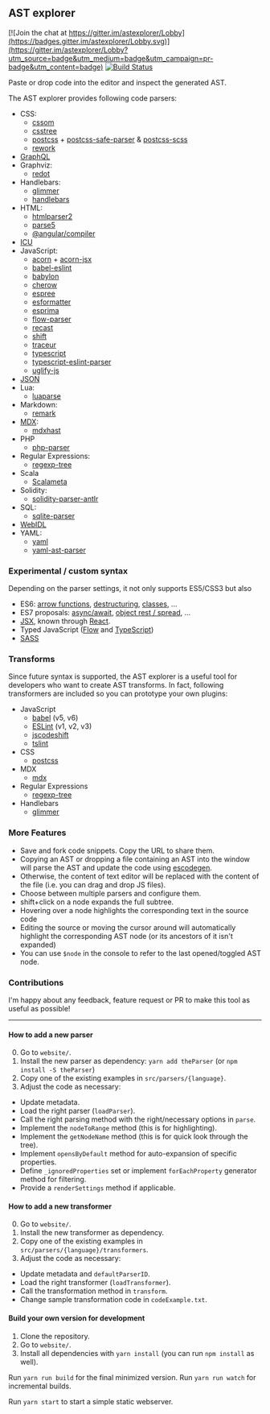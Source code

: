 ## AST explorer

[![Join the chat at https://gitter.im/astexplorer/Lobby](https://badges.gitter.im/astexplorer/Lobby.svg)](https://gitter.im/astexplorer/Lobby?utm_source=badge&utm_medium=badge&utm_campaign=pr-badge&utm_content=badge)
[![Build Status](https://travis-ci.org/fkling/astexplorer.svg?branch=master)](https://travis-ci.org/fkling/astexplorer)

Paste or drop code into the editor and inspect the generated AST.

The AST explorer provides following code parsers:

- CSS:
  - [cssom][]
  - [csstree][]
  - [postcss][] + [postcss-safe-parser][] & [postcss-scss][]
  - [rework][]
- [GraphQL][]
- Graphviz:
  - [redot][]
- Handlebars:
  - [glimmer][]
  - [handlebars][]
- HTML:
  - [htmlparser2][]
  - [parse5][]
  - [@angular/compiler][]
- [ICU][]
- JavaScript:
  - [acorn][] + [acorn-jsx][]
  - [babel-eslint][]
  - [babylon][]
  - [cherow][]
  - [espree][]
  - [esformatter][]
  - [esprima][]
  - [flow-parser][]
  - [recast][]
  - [shift][]
  - [traceur][]
  - [typescript][]
  - [typescript-eslint-parser][]
  - [uglify-js][]
- [JSON][]
- Lua:
  - [luaparse][]
- Markdown:
  - [remark][]
- [MDX][]:
  - [mdxhast][]
- PHP
  - [php-parser][]
- Regular Expressions:
  - [regexp-tree][]
- Scala
  - [Scalameta][]
- Solidity:
  - [solidity-parser-antlr][]
- SQL:
  - [sqlite-parser][]
- [WebIDL][]
- YAML:
  - [yaml][]
  - [yaml-ast-parser][]

### Experimental / custom syntax

Depending on the parser settings, it not only supports ES5/CSS3 but also

- ES6: [arrow functions](https://github.com/lukehoban/es6features#arrows), [destructuring](https://github.com/lukehoban/es6features#destructuring),
  [classes](https://github.com/lukehoban/es6features#classes), ...
- ES7 proposals: [async/await](https://github.com/lukehoban/ecmascript-asyncawait), [object rest / spread](https://github.com/sebmarkbage/ecmascript-rest-spread),  ...
- [JSX](https://facebook.github.io/jsx/), known through [React](https://facebook.github.io/react/).
- Typed JavaScript ([Flow](http://flowtype.org/) and [TypeScript](http://typescriptlang.org/))
- [SASS](http://sass-lang.com/)

### Transforms

Since future syntax is supported, the AST explorer is a useful tool for
developers who want to create AST transforms. In fact, following transformers
are included so you can prototype your own plugins:

- JavaScript
  - [babel][] (v5, v6)
  - [ESLint][] (v1, v2, v3)
  - [jscodeshift][]
  - [tslint][]
- CSS
  - [postcss][]
- MDX
  - [mdx][]
- Regular Expressions
  - [regexp-tree][]
- Handlebars
  - [glimmer][]

### More Features

- Save and fork code snippets. Copy the URL to share them.
- Copying an AST or dropping a file containing an AST into the window will
parse the AST and update the code using [escodegen][].
- Otherwise, the content of text editor will be replaced with the content of the
file (i.e. you can drag and drop JS files).
- Choose between multiple parsers and configure them.
- shift+click on a node expands the full subtree.
- Hovering over a node highlights the corresponding text in the source code
- Editing the source or moving the cursor around will automatically highlight
  the corresponding AST node (or its ancestors of it isn't expanded)
- You can use `$node` in the console to refer to the last opened/toggled AST
node.

[acorn-jsx]: https://github.com/RReverser/acorn-jsx
[acorn]: https://github.com/ternjs/acorn
[@angular/compiler]: https://angular.io/
[babel-eslint]: https://github.com/babel/babel-eslint
[babel]: https://babeljs.io/docs/advanced/plugins/
[babylon]: https://babeljs.io/
[cherow]: https://github.com/cherow/cherow/tree/master/packages/cherow
[cssom]: https://github.com/NV/CSSOM
[csstree]: https://github.com/csstree/csstree
[escodegen]: https://github.com/estools/escodegen
[eslint]: http://eslint.org/
[espree]: https://github.com/eslint/espree
[esprima]: https://github.com/jQuery/esprima
[flow-parser]: https://github.com/facebook/flow/tree/master/src/parser
[graphql]: https://facebook.github.io/graphql/
[htmlparser2]: https://github.com/fb55/htmlparser2
[jscodeshift]: https://github.com/facebook/jscodeshift
[luaparse]: https://oxyc.github.io/luaparse/
[parse5]: https://github.com/inikulin/parse5
[postcss-safe-parser]: https://github.com/postcss/postcss-safe-parser
[postcss-scss]: https://github.com/postcss/postcss-scss
[postcss]: https://github.com/postcss/postcss
[recast]: https://github.com/benjamn/recast
[rework]: https://github.com/reworkcss/rework
[shift]: https://github.com/shapesecurity/shift-parser-js
[traceur]: https://github.com/google/traceur-compiler
[typescript]: https://github.com/Microsoft/TypeScript/
[typescript-eslint-parser]: https://github.com/eslint/typescript-eslint-parser/
[tslint]: https://palantir.github.io/tslint/
[uglify-js]: https://github.com/mishoo/UglifyJS2
[webidl]: https://github.com/darobin/webidl2.js
[redot]: https://github.com/redotjs/redot
[remark]: https://github.com/remarkjs/remark
[regexp-tree]: https://github.com/DmitrySoshnikov/regexp-tree
[php-parser]: https://github.com/glayzzle/php-parser
[glimmer]: https://github.com/glimmerjs/glimmer-vm
[handlebars]: http://handlebarsjs.com/
[icu]: https://github.com/yahoo/intl-messageformat-parser
[json]: https://github.com/vtrushin/json-to-ast
[sqlite-parser]: https://github.com/codeschool/sqlite-parser
[yaml]: https://github.com/eemeli/yaml
[yaml-ast-parser]: https://github.com/mulesoft-labs/yaml-ast-parser
[esformatter]: https://github.com/millermedeiros/esformatter-parser#readme
[MDX]: https://mdxjs.com/
[mdxhast]: https://mdxjs.com/advanced/ast#mdxhast
[mdx]: https://mdxjs.com/advanced/sync-api
[Scalameta]: http://scalameta.org/
[solidity-parser-antlr]: https://github.com/federicobond/solidity-parser-antlr

### Contributions

I'm happy about any feedback, feature request or PR to make this tool as useful
as possible!

---

#### How to add a new parser

0. Go to `website/`.
1. Install the new parser as dependency: `yarn add theParser` (or `npm install -S theParser`)
2. Copy one of the existing examples in `src/parsers/{language}`.
3. Adjust the code as necessary:
  - Update metadata.
  - Load the right parser (`loadParser`).
  - Call the right parsing method with the right/necessary options in `parse`.
  - Implement the `nodeToRange` method (this is for highlighting).
  - Implement the `getNodeName` method (this is for quick look through the tree).
  - Implement `opensByDefault` method for auto-expansion of specific properties.
  - Define `_ignoredProperties` set or implement `forEachProperty` generator method for filtering.
  - Provide a `renderSettings` method if applicable.

#### How to add a new transformer

0. Go to `website/`.
1. Install the new transformer as dependency.
2. Copy one of the existing examples in `src/parsers/{language}/transformers`.
3. Adjust the code as necessary:
  - Update metadata and `defaultParserID`.
  - Load the right transformer (`loadTransformer`).
  - Call the transformation method in `transform`.
  - Change sample transformation code in `codeExample.txt`.

#### Build your own version for development

1. Clone the repository.
3. Go to `website/`.
4. Install all dependencies with `yarn install` (you can run `npm install` as
   well).

Run `yarn run build` for the final minimized version.
Run `yarn run watch` for incremental builds.

Run `yarn start` to start a simple static webserver.
